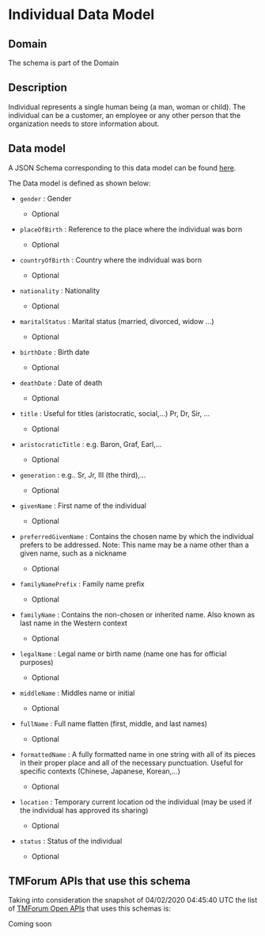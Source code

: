 # Individual Data Model

## Domain

The  schema is part of the  Domain

## Description

Individual represents a single human being (a man, woman or child). The individual can be a customer, an employee or any other person that the organization needs to store information about.

## Data model

A JSON Schema corresponding to this data model can be found
[here](https://github.com/tmforum-rand/schemas/blob/candidates/EngagedParty/Individual.schema.json).

The Data model is defined as shown below:
- `gender` : Gender

  - Optional

- `placeOfBirth` : Reference to the place where the individual was born

  - Optional

- `countryOfBirth` : Country where the individual was born

  - Optional

- `nationality` : Nationality

  - Optional

- `maritalStatus` : Marital status (married, divorced, widow ...)

  - Optional

- `birthDate` : Birth date

  - Optional

- `deathDate` : Date of death

  - Optional

- `title` : Useful for titles (aristocratic, social,...) Pr, Dr, Sir, ...

  - Optional

- `aristocraticTitle` : e.g. Baron, Graf, Earl,…

  - Optional

- `generation` : e.g.. Sr, Jr, III (the third),…

  - Optional

- `givenName` : First name of the individual

  - Optional

- `preferredGivenName` : Contains the chosen name by which the individual prefers to be addressed. Note: This name may be a name other than a given name, such as a nickname

  - Optional

- `familyNamePrefix` : Family name prefix

  - Optional

- `familyName` : Contains the non-chosen or inherited name. Also known as last name in the Western context

  - Optional

- `legalName` : Legal name or birth name (name one has for official purposes)

  - Optional

- `middleName` : Middles name or initial

  - Optional

- `fullName` : Full name flatten (first, middle, and last names)

  - Optional

- `formattedName` : A fully formatted name in one string with all of its pieces in their proper place and all of the necessary punctuation. Useful for specific contexts (Chinese, Japanese, Korean,…)

  - Optional

- `location` : Temporary current location od the individual (may be used if the individual has approved its sharing)

  - Optional

- `status` : Status of the individual

  - Optional





## TMForum APIs that use this schema

Taking into consideration the snapshot of 04/02/2020 04:45:40 UTC the list of [TMForum Open APIs](https://www.tmforum.org/open-apis/) that uses this schemas is:

Coming soon